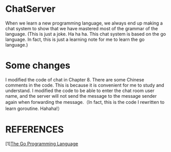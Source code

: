 # ChatServer
When we learn a new programming language, we always end up making a chat system to show that we have mastered most of the grammar of the language. (This is just a joke. Ha ha ha. This chat system is based on the go language. In fact, this is just a learning note for me to learn the go language.)

# Some changes
I modified the code of chat in Chapter 8. There are some Chinese comments in the code. This is because it is convenient for me to study and understand. I modified the code to be able to enter the chat room user name, and the server will not send the message to the message sender again when forwarding the message.（In fact, this is the code I rewritten to learn goroutine. Hahaha!）

# REFERENCES
[1][The Go Programming Language](https://github.com/adonovan/gopl.io)
